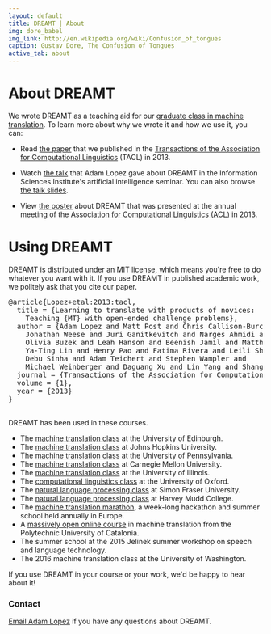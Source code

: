 ```yaml
---
layout: default
title: DREAMT | About
img: dore_babel
img_link: http://en.wikipedia.org/wiki/Confusion_of_tongues
caption: Gustav Dore, The Confusion of Tongues
active_tab: about
---
```

<div class="page-header">
  <h1>About DREAMT</h1>
</div>

We wrote DREAMT as a teaching aid for our 
[graduate class in machine translation](http://mt-class.org). 
To learn more about why we wrote it and how we use it, you can:

* Read [the paper](https://aclweb.org/anthology/Q/Q13/Q13-1014.pdf) that we published in the [Transactions of the Association for Computational Linguistics](http://www.transacl.org/) (TACL) in 2013.

* Watch [the talk](http://webcasterms1.isi.edu/mediasite/SilverlightPlayer/Default.aspx?peid=ea55185170054e13972a0ea5b932eb6c1d)
  that Adam Lopez gave about DREAMT in the Information Sciences Institute's artificial intelligence seminar. 
  You can also browse [the talk slides](https://drive.google.com/file/d/0B7cpo43vOGF1c1pkb29vM0l5b1U/view?usp=sharing).

* View [the poster](https://drive.google.com/file/d/0B7cpo43vOGF1bXhBUXY3Tlg3Qms/view?usp=sharing) about DREAMT that was presented at the
  annual meeting of the [Association for Computational Linguistics (ACL)](http://www.acl2013.org/site/) in 2013.

Using DREAMT
============

DREAMT is distributed under an MIT license, which means you're free to do 
whatever you want with it. If you use DREAMT in published academic work, 
we politely ask that you cite our paper.

<pre>
@article{Lopez+etal:2013:tacl,
  title = {Learning to translate with products of novices: 
    Teaching {MT} with open-ended challenge problems},
  author = {Adam Lopez and Matt Post and Chris Callison-Burch and 
    Jonathan Weese and Juri Ganitkevitch and Narges Ahmidi and 
    Olivia Buzek and Leah Hanson and Beenish Jamil and Matthias Lee and 
    Ya-Ting Lin and Henry Pao and Fatima Rivera and Leili Shahriyari and 
    Debu Sinha and Adam Teichert and Stephen Wampler and 
    Michael Weinberger and Daguang Xu and Lin Yang and Shang Zhao},
  journal = {Transactions of the Association for Computational Linguistics},
  volume = {1},
  year = {2013}
}

</pre>

DREAMT has been used in these courses.

* The [machine translation class](http://alopez.github.io/mt-class/) at the University of Edinburgh.
* The [machine translation class](http://mt-class.org/jhu) at Johns Hopkins University.
* The [machine translation class](http://mt-class.org/penn) at the University of Pennsylvania.
* The [machine translation class](http://demo.clab.cs.cmu.edu/sp2013-11731/) at Carnegie Mellon University.
* The [machine translation class](http://mt-class.org/uiuc-2016/ling506.html) at the University of Illinois.
* The [computational linguistics class](https://inclass.kaggle.com/c/oxford-cs-word-alignment-task-hilary-2013) at the University of Oxford.
* The [natural language processing class](http://anoopsarkar.github.io/nlp-class/index.html) at Simon Fraser University.
* The [natural language processing class](http://hmc-cs159-spring2015.github.io/site/) at Harvey Mudd College.
* The [machine translation marathon](http://www.statmt.org/mtm12/), a week-long hackathon and summer school held annually in Europe.
* A [massively open online course](http://www.irrodl.org/index.php/irrodl/article/view/2145/3554) in machine translation from the Polytechnic University of Catalonia.
* The summer school at the 2015 Jelinek summer workshop on speech and language technology.
* The 2016 machine translation class at the University of Washington.

If you use DREAMT in your course or your work, we'd be happy to hear about it!

### Contact

[Email Adam Lopez](mailto:alopez@inf.ed.ac.uk) if you have any questions about DREAMT.

